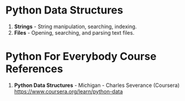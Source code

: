 #  Python Data Structures
1.  **Strings**  - String manipulation, searching, indexing.  
2.  **Files** - Opening, searching, and parsing text files.  

#  Python For Everybody Course References
1.  **Python Data Structures** - Michigan - Charles Severance (Coursera)   
	https://www.coursera.org/learn/python-data  
